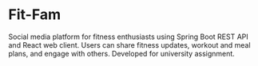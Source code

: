 # Fit-Fam
Social media platform for fitness enthusiasts using Spring Boot REST API and React web client. Users can share fitness updates, workout and meal plans, and engage with others. Developed for university assignment.

